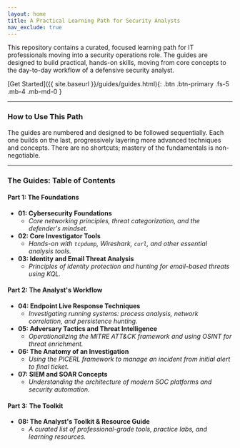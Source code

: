 ```yaml
---
layout: home
title: A Practical Learning Path for Security Analysts
nav_exclude: true
---
```


This repository contains a curated, focused learning path for IT professionals moving into a security operations role. The guides are designed to build practical, hands-on skills, moving from core concepts to the day-to-day workflow of a defensive security analyst.

[Get Started]({{ site.baseurl }}/guides/guides.html){: .btn .btn-primary .fs-5 .mb-4 .mb-md-0 }

---

### How to Use This Path

The guides are numbered and designed to be followed sequentially. Each one builds on the last, progressively layering more advanced techniques and concepts. There are no shortcuts; mastery of the fundamentals is non-negotiable.

---

### The Guides: Table of Contents

#### **Part 1: The Foundations**

- **01: Cybersecurity Foundations**
  - _Core networking principles, threat categorization, and the defender's mindset._
- **02: Core Investigator Tools**
  - _Hands-on with `tcpdump`, Wireshark, `curl`, and other essential analysis tools._
- **03: Identity and Email Threat Analysis**
  - _Principles of identity protection and hunting for email-based threats using KQL._

#### **Part 2: The Analyst's Workflow**

- **04: Endpoint Live Response Techniques**
  - _Investigating running systems: process analysis, network correlation, and persistence hunting._
- **05: Adversary Tactics and Threat Intelligence**
  - _Operationalizing the MITRE ATT&CK framework and using OSINT for threat enrichment._
- **06: The Anatomy of an Investigation**
  - _Using the PICERL framework to manage an incident from initial alert to final ticket._
- **07: SIEM and SOAR Concepts**
  - _Understanding the architecture of modern SOC platforms and security automation._

#### **Part 3: The Toolkit**

- **08: The Analyst's Toolkit & Resource Guide**
  - _A curated list of professional-grade tools, practice labs, and learning resources._
